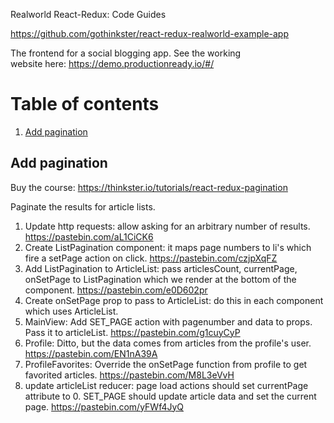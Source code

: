 Realworld React-Redux: Code Guides

https://github.com/gothinkster/react-redux-realworld-example-app

The frontend for a social blogging app. See the working website here: https://demo.productionready.io/#/

# Table of contents
1. [Add pagination](#pagination)

## Add pagination <a name="pagination"></a>
Buy the course: https://thinkster.io/tutorials/react-redux-pagination

Paginate the results for article lists.
1. Update http requests: allow asking for an arbitrary number of results. https://pastebin.com/aL1CiCK6
1. Create ListPagination component: it maps page numbers to li's which fire a setPage action on click. https://pastebin.com/czjpXqFZ
1. Add ListPagination to ArticleList: pass articlesCount, currentPage, onSetPage to ListPagination which we render at the bottom of the component. https://pastebin.com/e0D602pr
1. Create onSetPage prop to pass to ArticleList: do this in each component which uses ArticleList.
  1. MainView: Add SET_PAGE action with pagenumber and data to props. Pass it to articleList. https://pastebin.com/g1cuyCyP
  1. Profile: Ditto, but the data comes from articles from the profile's user. https://pastebin.com/EN1nA39A
  1. ProfileFavorites: Override the onSetPage function from profile to get favorited articles. https://pastebin.com/M8L3eVvH
1. update articleList reducer: page load actions should set currentPage attribute to 0. SET_PAGE should update article data and set the current page. https://pastebin.com/yFWf4JyQ
